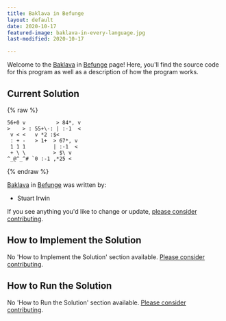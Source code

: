 ```yaml
---
title: Baklava in Befunge
layout: default
date: 2020-10-17
featured-image: baklava-in-every-language.jpg
last-modified: 2020-10-17

---
```


Welcome to the [Baklava](https://rzuckerm.github.io/sample-programs-website-copy/projects/baklava) in [Befunge](https://rzuckerm.github.io/sample-programs-website-copy/languages/befunge) page! Here, you'll find the source code for this program as well as a description of how the program works.

## Current Solution

{% raw %}

```befunge
56+0 v          > 84*, v
>    > : 55+\-: | :-1  <
 v < <   v *2 :$<       
 : + -   > 1+  > 67*, v 
 1 1 1         | :-1  < 
 + \ \         > $\ v   
^_@^_^# `0 :-1 ,*25 <
```

{% endraw %}

[Baklava](https://rzuckerm.github.io/sample-programs-website-copy/projects/baklava) in [Befunge](https://rzuckerm.github.io/sample-programs-website-copy/languages/befunge) was written by:

- Stuart Irwin

If you see anything you'd like to change or update, [please consider contributing](https://github.com/TheRenegadeCoder/sample-programs).

## How to Implement the Solution

No 'How to Implement the Solution' section available. [Please consider contributing](https://github.com/TheRenegadeCoder/sample-programs-website).

## How to Run the Solution

No 'How to Run the Solution' section available. [Please consider contributing](https://github.com/TheRenegadeCoder/sample-programs-website).